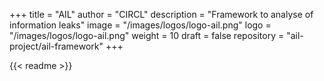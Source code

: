 +++
title = "AIL"
author = "CIRCL"
description = "Framework to analyse of information leaks"
image = "/images/logos/logo-ail.png"
logo = "/images/logos/logo-ail.png"
weight = 10
draft = false
repository = "ail-project/ail-framework"
+++

{{< readme >}}
